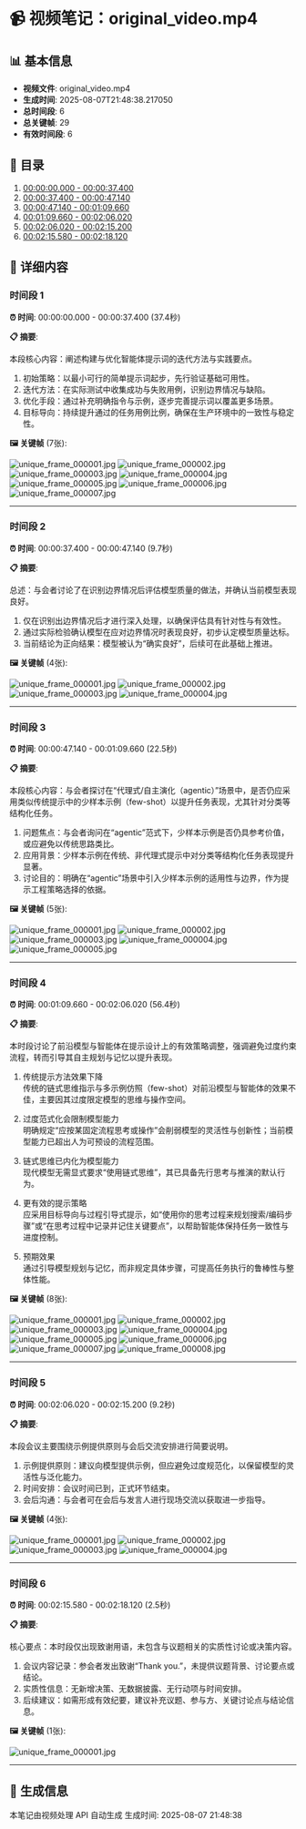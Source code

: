 # 📹 视频笔记：original_video.mp4

## 📊 基本信息

- **视频文件**: original_video.mp4
- **生成时间**: 2025-08-07T21:48:38.217050
- **总时间段**: 6
- **总关键帧**: 29
- **有效时间段**: 6

## 📑 目录

1. [00:00:00.000 - 00:00:37.400](#时间段-1)
2. [00:00:37.400 - 00:00:47.140](#时间段-2)
3. [00:00:47.140 - 00:01:09.660](#时间段-3)
4. [00:01:09.660 - 00:02:06.020](#时间段-4)
5. [00:02:06.020 - 00:02:15.200](#时间段-5)
6. [00:02:15.580 - 00:02:18.120](#时间段-6)

## 📝 详细内容

### 时间段 1

**⏰ 时间**: 00:00:00.000 - 00:00:37.400 (37.4秒)

**📋 摘要**:

本段核心内容：阐述构建与优化智能体提示词的迭代方法与实践要点。

1. 初始策略：以最小可行的简单提示词起步，先行验证基础可用性。
2. 迭代方法：在实际测试中收集成功与失败用例，识别边界情况与缺陷。
3. 优化手段：通过补充明确指令与示例，逐步完善提示词以覆盖更多场景。
4. 目标导向：持续提升通过的任务用例比例，确保在生产环境中的一致性与稳定性。

**🖼️ 关键帧** (7张):

![unique_frame_000001.jpg](storage/tasks/47b071c2-ad00-4626-be7a-da4b0b890ac6/multimodal_notes/frames/segment_00-00-00.000_to_00-00-37.400/unique_frame_000001.jpg)
![unique_frame_000002.jpg](storage/tasks/47b071c2-ad00-4626-be7a-da4b0b890ac6/multimodal_notes/frames/segment_00-00-00.000_to_00-00-37.400/unique_frame_000002.jpg)
![unique_frame_000003.jpg](storage/tasks/47b071c2-ad00-4626-be7a-da4b0b890ac6/multimodal_notes/frames/segment_00-00-00.000_to_00-00-37.400/unique_frame_000003.jpg)
![unique_frame_000004.jpg](storage/tasks/47b071c2-ad00-4626-be7a-da4b0b890ac6/multimodal_notes/frames/segment_00-00-00.000_to_00-00-37.400/unique_frame_000004.jpg)
![unique_frame_000005.jpg](storage/tasks/47b071c2-ad00-4626-be7a-da4b0b890ac6/multimodal_notes/frames/segment_00-00-00.000_to_00-00-37.400/unique_frame_000005.jpg)
![unique_frame_000006.jpg](storage/tasks/47b071c2-ad00-4626-be7a-da4b0b890ac6/multimodal_notes/frames/segment_00-00-00.000_to_00-00-37.400/unique_frame_000006.jpg)
![unique_frame_000007.jpg](storage/tasks/47b071c2-ad00-4626-be7a-da4b0b890ac6/multimodal_notes/frames/segment_00-00-00.000_to_00-00-37.400/unique_frame_000007.jpg)

---

### 时间段 2

**⏰ 时间**: 00:00:37.400 - 00:00:47.140 (9.7秒)

**📋 摘要**:

总述：与会者讨论了在识别边界情况后评估模型质量的做法，并确认当前模型表现良好。

1. 仅在识别出边界情况后才进行深入处理，以确保评估具有针对性与有效性。
2. 通过实际检验确认模型在应对边界情况时表现良好，初步认定模型质量达标。
3. 当前结论为正向结果：模型被认为“确实良好”，后续可在此基础上推进。

**🖼️ 关键帧** (4张):

![unique_frame_000001.jpg](storage/tasks/47b071c2-ad00-4626-be7a-da4b0b890ac6/multimodal_notes/frames/segment_00-00-37.400_to_00-00-47.140/unique_frame_000001.jpg)
![unique_frame_000002.jpg](storage/tasks/47b071c2-ad00-4626-be7a-da4b0b890ac6/multimodal_notes/frames/segment_00-00-37.400_to_00-00-47.140/unique_frame_000002.jpg)
![unique_frame_000003.jpg](storage/tasks/47b071c2-ad00-4626-be7a-da4b0b890ac6/multimodal_notes/frames/segment_00-00-37.400_to_00-00-47.140/unique_frame_000003.jpg)
![unique_frame_000004.jpg](storage/tasks/47b071c2-ad00-4626-be7a-da4b0b890ac6/multimodal_notes/frames/segment_00-00-37.400_to_00-00-47.140/unique_frame_000004.jpg)

---

### 时间段 3

**⏰ 时间**: 00:00:47.140 - 00:01:09.660 (22.5秒)

**📋 摘要**:

本段核心内容：与会者探讨在“代理式/自主演化（agentic）”场景中，是否仍应采用类似传统提示中的少样本示例（few-shot）以提升任务表现，尤其针对分类等结构化任务。

1. 问题焦点：与会者询问在“agentic”范式下，少样本示例是否仍具参考价值，或应避免以传统思路类比。
2. 应用背景：少样本示例在传统、非代理式提示中对分类等结构化任务表现提升显著。
3. 讨论目的：明确在“agentic”场景中引入少样本示例的适用性与边界，作为提示工程策略选择的依据。

**🖼️ 关键帧** (5张):

![unique_frame_000001.jpg](storage/tasks/47b071c2-ad00-4626-be7a-da4b0b890ac6/multimodal_notes/frames/segment_00-00-47.140_to_00-01-09.660/unique_frame_000001.jpg)
![unique_frame_000002.jpg](storage/tasks/47b071c2-ad00-4626-be7a-da4b0b890ac6/multimodal_notes/frames/segment_00-00-47.140_to_00-01-09.660/unique_frame_000002.jpg)
![unique_frame_000003.jpg](storage/tasks/47b071c2-ad00-4626-be7a-da4b0b890ac6/multimodal_notes/frames/segment_00-00-47.140_to_00-01-09.660/unique_frame_000003.jpg)
![unique_frame_000004.jpg](storage/tasks/47b071c2-ad00-4626-be7a-da4b0b890ac6/multimodal_notes/frames/segment_00-00-47.140_to_00-01-09.660/unique_frame_000004.jpg)
![unique_frame_000005.jpg](storage/tasks/47b071c2-ad00-4626-be7a-da4b0b890ac6/multimodal_notes/frames/segment_00-00-47.140_to_00-01-09.660/unique_frame_000005.jpg)

---

### 时间段 4

**⏰ 时间**: 00:01:09.660 - 00:02:06.020 (56.4秒)

**📋 摘要**:

本时段讨论了前沿模型与智能体在提示设计上的有效策略调整，强调避免过度约束流程，转而引导其自主规划与记忆以提升表现。

1. 传统提示方法效果下降  
   传统的链式思维指示与多示例仿照（few-shot）对前沿模型与智能体的效果不佳，主要因其过度限定模型的思维与操作空间。

2. 过度范式化会限制模型能力  
   明确规定“应按某固定流程思考或操作”会削弱模型的灵活性与创新性；当前模型能力已超出人为可预设的流程范围。

3. 链式思维已内化为模型能力  
   现代模型无需显式要求“使用链式思维”，其已具备先行思考与推演的默认行为。

4. 更有效的提示策略  
   应采用目标导向与过程引导式提示，如“使用你的思考过程来规划搜索/编码步骤”或“在思考过程中记录并记住关键要点”，以帮助智能体保持任务一致性与进度控制。

5. 预期效果  
   通过引导模型规划与记忆，而非规定具体步骤，可提高任务执行的鲁棒性与整体性能。

**🖼️ 关键帧** (8张):

![unique_frame_000001.jpg](storage/tasks/47b071c2-ad00-4626-be7a-da4b0b890ac6/multimodal_notes/frames/segment_00-01-09.660_to_00-02-06.020/unique_frame_000001.jpg)
![unique_frame_000002.jpg](storage/tasks/47b071c2-ad00-4626-be7a-da4b0b890ac6/multimodal_notes/frames/segment_00-01-09.660_to_00-02-06.020/unique_frame_000002.jpg)
![unique_frame_000003.jpg](storage/tasks/47b071c2-ad00-4626-be7a-da4b0b890ac6/multimodal_notes/frames/segment_00-01-09.660_to_00-02-06.020/unique_frame_000003.jpg)
![unique_frame_000004.jpg](storage/tasks/47b071c2-ad00-4626-be7a-da4b0b890ac6/multimodal_notes/frames/segment_00-01-09.660_to_00-02-06.020/unique_frame_000004.jpg)
![unique_frame_000005.jpg](storage/tasks/47b071c2-ad00-4626-be7a-da4b0b890ac6/multimodal_notes/frames/segment_00-01-09.660_to_00-02-06.020/unique_frame_000005.jpg)
![unique_frame_000006.jpg](storage/tasks/47b071c2-ad00-4626-be7a-da4b0b890ac6/multimodal_notes/frames/segment_00-01-09.660_to_00-02-06.020/unique_frame_000006.jpg)
![unique_frame_000007.jpg](storage/tasks/47b071c2-ad00-4626-be7a-da4b0b890ac6/multimodal_notes/frames/segment_00-01-09.660_to_00-02-06.020/unique_frame_000007.jpg)
![unique_frame_000008.jpg](storage/tasks/47b071c2-ad00-4626-be7a-da4b0b890ac6/multimodal_notes/frames/segment_00-01-09.660_to_00-02-06.020/unique_frame_000008.jpg)

---

### 时间段 5

**⏰ 时间**: 00:02:06.020 - 00:02:15.200 (9.2秒)

**📋 摘要**:

本段会议主要围绕示例提供原则与会后交流安排进行简要说明。

1. 示例提供原则：建议向模型提供示例，但应避免过度规范化，以保留模型的灵活性与泛化能力。
2. 时间安排：会议时间已到，正式环节结束。
3. 会后沟通：与会者可在会后与发言人进行现场交流以获取进一步指导。

**🖼️ 关键帧** (4张):

![unique_frame_000001.jpg](storage/tasks/47b071c2-ad00-4626-be7a-da4b0b890ac6/multimodal_notes/frames/segment_00-02-06.020_to_00-02-15.200/unique_frame_000001.jpg)
![unique_frame_000002.jpg](storage/tasks/47b071c2-ad00-4626-be7a-da4b0b890ac6/multimodal_notes/frames/segment_00-02-06.020_to_00-02-15.200/unique_frame_000002.jpg)
![unique_frame_000003.jpg](storage/tasks/47b071c2-ad00-4626-be7a-da4b0b890ac6/multimodal_notes/frames/segment_00-02-06.020_to_00-02-15.200/unique_frame_000003.jpg)
![unique_frame_000004.jpg](storage/tasks/47b071c2-ad00-4626-be7a-da4b0b890ac6/multimodal_notes/frames/segment_00-02-06.020_to_00-02-15.200/unique_frame_000004.jpg)

---

### 时间段 6

**⏰ 时间**: 00:02:15.580 - 00:02:18.120 (2.5秒)

**📋 摘要**:

核心要点：本时段仅出现致谢用语，未包含与议题相关的实质性讨论或决策内容。

1. 会议内容记录：参会者发出致谢“Thank you.”，未提供议题背景、讨论要点或结论。
2. 实质性信息：无新增决策、无数据披露、无行动项与时间安排。
3. 后续建议：如需形成有效纪要，建议补充议题、参与方、关键讨论点与结论信息。

**🖼️ 关键帧** (1张):

![unique_frame_000001.jpg](storage/tasks/47b071c2-ad00-4626-be7a-da4b0b890ac6/multimodal_notes/frames/segment_00-02-15.580_to_00-02-18.120/unique_frame_000001.jpg)

---

## 🔧 生成信息

本笔记由视频处理 API 自动生成
生成时间: 2025-08-07 21:48:38